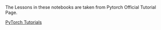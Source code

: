 The Lessons in these notebooks are taken from Pytorch Official Tutorial Page. 

[PyTorch Tutorials](https://pytorch.org/tutorials/)
